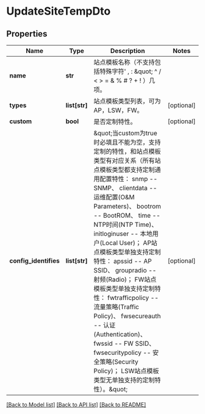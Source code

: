 # UpdateSiteTempDto

## Properties
Name | Type | Description | Notes
------------ | ------------- | ------------- | -------------
**name** | **str** | 站点模板名称（不支持包括特殊字符&#39; , : \&quot;  ^ / &lt; &gt; &#x3D; &amp; % # ? + ! ）几项。 | 
**types** | **list[str]** | 站点模板类型列表，可为AP，LSW，FW。 | [optional] 
**custom** | **bool** | 是否定制特性。 | [optional] 
**config_identifies** | **list[str]** | \&quot;当custom为true时必填且不能为空，支持定制的特性，和站点模板类型有对应关系（所有站点模板类型都支持定制通用配置特性：   snmp -- SNMP、   clientdata -- 运维配置(O&amp;M Parameters)、   bootrom -- BootROM、   time -- NTP时间(NTP Time)、   initloginuser -- 本地用户(Local User)； AP站点模板类型单独支持定制特性：   apssid -- AP SSID、   groupradio -- 射频(Radio)； FW站点模板类型单独支持定制特性：   fwtrafficpolicy -- 流量策略(Traffic Policy)、   fwsecureauth -- 认证(Authentication)、   fwssid -- FW SSID、   fwsecuritypolicy -- 安全策略(Security Policy)； LSW站点模板类型无单独支持的定制特性）。\&quot;  | [optional] 

[[Back to Model list]](../README.md#documentation-for-models) [[Back to API list]](../README.md#documentation-for-api-endpoints) [[Back to README]](../README.md)


